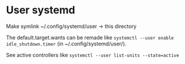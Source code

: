 # User systemd

Make symlink ~/.config/systemd/user -> this directory

The default.target.wants can be remade like `systemctl --user enable idle_shutdown.timer` (in ~/.config/systemd/user/).

See active controllers like `systemctl --user list-units --state=active`
